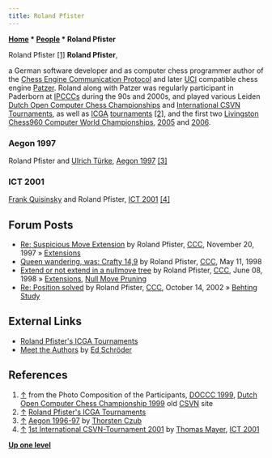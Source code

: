 ```yaml
---
title: Roland Pfister
---
```

**[Home](Home "Home") \* [People](People "People") \* Roland Pfister**



 [](http://old.csvn.nl/pics/part.jpg) Roland Pfister <a id="cite-note-1" href="#cite-ref-1">[1]</a> 
**Roland Pfister**,  

a German software developer and as computer chess programmer author of the [Chess Engine Communication Protocol](Chess_Engine_Communication_Protocol "Chess Engine Communication Protocol") and later [UCI](UCI "UCI") compatible chess engine [Patzer](Patzer "Patzer"). Roland along with Patzer was regularly participant in Paderborn at [IPCCCs](IPCCC "IPCCC") during the 90s and 2000s, and played various Leiden [Dutch Open Computer Chess Championships](Dutch_Open_Computer_Chess_Championship "Dutch Open Computer Chess Championship") and [International CSVN Tournaments](International_CSVN_Tournament "International CSVN Tournament"), as well as [ICGA](ICGA "ICGA") [tournaments](Tournaments_and_Matches "Tournaments and Matches") <a id="cite-note-2" href="#cite-ref-2">[2]</a>, and the first two [Livingston Chess960 Computer World Championships](Livingston_Chess960_Computer_World_Championship "Livingston Chess960 Computer World Championship"), [2005](Chess960CWC_2005 "Chess960CWC 2005") and [2006](Chess960CWC_2006 "Chess960CWC 2006"). 



### Aegon 1997


 [](http://www.thorstenczub.de/aegon.html) 
Roland Pfister and [Ulrich Türke](Ulrich_T%C3%BCrke "Ulrich Türke"), [Aegon 1997](Aegon_1997 "Aegon 1997") <a id="cite-note-3" href="#cite-ref-3">[3]</a>



### ICT 2001


 [](http://www.quarkchess.de/csvn2001/body_index.html) 
[Frank Quisinsky](Frank_Quisinsky "Frank Quisinsky") and Roland Pfister, [ICT 2001](ICT_2001 "ICT 2001") <a id="cite-note-4" href="#cite-ref-4">[4]</a>



## Forum Posts


* [Re: Suspicious Move Extension](https://www.stmintz.com/ccc/index.php?id=12215) by Roland Pfister, [CCC](CCC "CCC"), November 20, 1997 » [Extensions](Extensions "Extensions")
* [Queen wandering, was: Crafty 14,9](https://www.stmintz.com/ccc/index.php?id=18371) by Roland Pfister, [CCC](CCC "CCC"), May 11, 1998
* [Extend or not extend in a nullmove tree](https://www.stmintz.com/ccc/index.php?id=20167) by Roland Pfister, [CCC](CCC "CCC"), June 08, 1998 » [Extensions](Extensions "Extensions"), [Null Move Pruning](Null_Move_Pruning "Null Move Pruning")
* [Re: Position solved](https://www.stmintz.com/ccc/index.php?id=259020) by Roland Pfister, [CCC](CCC "CCC"), October 14, 2002 » [Behting Study](Behting_Study "Behting Study")


## External Links


* [Roland Pfister's ICGA Tournaments](https://www.game-ai-forum.org/icga-tournaments/person.php?id=72)
* [Meet the Authors](http://www.rebel.nl/authors.htm) by [Ed Schröder](Ed_Schroder "Ed Schroder")


## References


1. <a id="cite-ref-1" href="#cite-note-1">↑</a> from the Photo Composition of the Participants, [DOCCC 1999](DOCCC_1999 "DOCCC 1999"), [Dutch Open Computer Chess Championship 1999](http://old.csvn.nl/docc99.html) old [CSVN](CSVN "CSVN") site
2. <a id="cite-ref-2" href="#cite-note-2">↑</a> [Roland Pfister's ICGA Tournaments](https://www.game-ai-forum.org/icga-tournaments/person.php?id=72)
3. <a id="cite-ref-3" href="#cite-note-3">↑</a> [Aegon 1996-97](http://www.thorstenczub.de/aegon.html) by [Thorsten Czub](Thorsten_Czub "Thorsten Czub")
4. <a id="cite-ref-4" href="#cite-note-4">↑</a> [1st International CSVN-Tournament 2001](http://www.quarkchess.de/csvn2001/body_index.html) by [Thomas Mayer](Thomas_Mayer "Thomas Mayer"), [ICT 2001](ICT_2001 "ICT 2001")

**[Up one level](People "People")**







 
